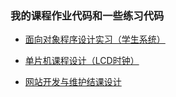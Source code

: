 ### 我的课程作业代码和一些练习代码

- [面向对象程序设计实习（学生系统）](./OOP/)

- [单片机课程设计（LCD时钟）](./MCU_Course_Design/)

- [网站开发与维护结课设计](./xju/)

